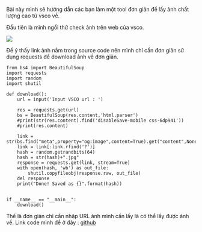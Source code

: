 Bài này mình sẽ hướng dẫn các bạn làm một tool đơn giản để lấy ảnh chất lượng cao từ vsco về.

Đầu tiên là mình ngồi thử check ảnh trên web của vsco.

![](https://i.imgur.com/7EMj3Wk.png)

Để ý thấy link ảnh nằm trong source code nên mình chỉ cần đơn giản sử dụng requests để download ảnh về đơn giản.


```
from bs4 import BeautifulSoup
import requests
import random
import shutil

def download():
	url = input('Input VSCO url : ')

	res = requests.get(url)
	bs = BeautifulSoup(res.content,'html.parser')
	#print(str(res.content).find('disableSave-mobile css-6dp941'))
	#print(res.content)

	link = str(bs.find("meta",property="og:image",content=True).get("content",None))
	link = link[:link.rfind('?')]
	hash = random.getrandbits(64)
	hash = str(hash)+".jpg"
	response = requests.get(link, stream=True)
	with open(hash, 'wb') as out_file:
		shutil.copyfileobj(response.raw, out_file)
	del response
	print("Done! Saved as {}".format(hash))


if __name__ == "__main__":
	download()
```

Thế là đơn giản chỉ cần nhập URL ảnh mình cần lấy là có thể lấy được ảnh về. Link code mình để ở đây : [github](https://github.com/buiminhptit/vsco_downloader/blob/master/vsco_downloader.py)

